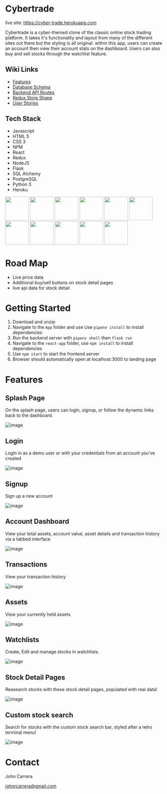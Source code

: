 # Cybertrade

live site: https://cyber-trade.herokuapp.com

Cybertrade is a cyber-themed clone of the classic online stock trading platform. It takes it's functionality and layout from many of the different sites out there but the styling is all original. within this app, users can create an account then view their account stats on the dashboard. Users can also buy and sell stocks through the watchlist feature. 


## Wiki Links

- [Features](https://github.com/)
- [Database Schema](https://github.com/)
- [Backend API Routes](https://github.com/)
- [Redux Store Shape](https://github.com/)
- [User Stories](https://github.com/)

## Tech Stack

- Javascript
- HTML 5
- CSS 3
- NPM
- React
- Redux
- NodeJS
- Flask
- SQL Alchemy
- PostgreSQL
- Python 3
- Heroku


[<img src="https://user-images.githubusercontent.com/105324675/190725431-5033a82c-51ff-4a9a-b9ff-48ad606a2a5e.svg" width="75" height="75">](https://www.javascript.com/) [<img src="https://user-images.githubusercontent.com/105324675/190726531-63e5fa0c-5e9a-4e12-a4df-ac578bdfefb3.svg" width="75" height="75">](https://whatwg.org/) [<img src="https://user-images.githubusercontent.com/105324675/190727242-21af03e1-b793-4257-bdc5-14996fb8da63.svg" width="75" height="75">](https://www.css3.com/) [<img src="https://user-images.githubusercontent.com/105324675/190727472-da7d5a51-ef2e-4f71-b90c-333debd2d147.svg" width="75" height="75">](https://reactjs.org/) [<img src="https://user-images.githubusercontent.com/105324675/190727697-f61e28b7-1597-4be0-9dc4-dbc443790f86.svg" width="75" height="75">](https://redux.js.org/) [<img src="https://user-images.githubusercontent.com/105324675/190729715-5aeed1a2-0914-413e-ac4b-de23aa7ed802.svg" width="75" height="75">](https://nodejs.org/en) [<img src="https://user-images.githubusercontent.com/105324675/190729918-773ddf18-90d3-4d52-aa81-c02731d413bf.svg" width="75" height="75">](https://www.npmjs.com/) [<img src="https://user-images.githubusercontent.com/105324675/197414641-9d7a2a89-7639-4a16-a64f-72cdb591c3d3.svg" width="75" height="75">](https://www.npmjs.com/) [<img src="https://user-images.githubusercontent.com/105324675/197414616-d805c064-0674-4712-9efe-a981b5a9b754.svg" width="75" height="75">](https://www.npmjs.com/) [<img src="https://user-images.githubusercontent.com/105324675/190727354-8f322958-5b34-4c96-b052-358d06d0d9ef.svg" width="75" height="75">](https://www.postgresql.org) [<img src="https://user-images.githubusercontent.com/105324675/190728454-cada0d3c-3da2-4a21-a781-62d398a96538.svg" width="75" height="75">](https://www.heroku.com)






# Road Map

- Live price data
- Additional buy/sell buttons on stock detail pages
- live api data for stock detail


# Getting Started 
  
 1. Download and unzip 
 2. Navigate to the ```App``` folder and use Use ```pipenv install``` to install dependencies
 3. Run the backend server with ```pipenv shell``` then ```flask run```
 4. Navigate to the ```react-app``` folder, use ```npm install``` to install dependencies
 5. Use ```npm start``` to start the frontend server
 3. Browser should automatically open at localhost:3000 to landing page


# Features


## Splash Page 

On the splash page, users can login, signup, or follow the dynamic links back to the dashboard.

![image](https://user-images.githubusercontent.com/105324675/200205503-8cb7f756-9a9b-47e6-919c-94cfb51b1f48.png)


## Login

Login in as a demo user or with your credentials from an account you've created

![image](https://user-images.githubusercontent.com/105324675/200205557-bb6db682-974d-4d5c-9054-6be4ee00e713.png)


## Signup

Sign up a new account 

![image](https://user-images.githubusercontent.com/105324675/200205573-b672a750-f355-4314-9604-8bf2a263a6b5.png)


## Account Dashboard

View your total assets, account value, asset details and transaction history via a tabbed interface

![image](https://user-images.githubusercontent.com/105324675/200205621-f9a15bda-f3d7-47bd-a682-024abf4d527d.png)

## Transactions

View your transaction history

![image](https://user-images.githubusercontent.com/105324675/200205741-3bf2b412-9cca-4df2-9c3d-83b412a34263.png)


## Assets

View your currently held assets

![image](https://user-images.githubusercontent.com/105324675/200205703-ad853826-a9fd-46f2-8ee5-a6f57800e270.png)


## Watchlists

Create, Edit and manage stocks in watchlists.

![image](https://user-images.githubusercontent.com/105324675/200205794-9fbf3aab-470d-4dc4-adfb-55d12feb58c5.png)


## Stock Detail Pages

Reasearch stocks with these stock detail pages, populated with real data!

![image](https://user-images.githubusercontent.com/105324675/200205830-a3c4c56d-f258-4fce-a688-0eb286fe0a45.png)


## Custom stock search

Search for stocks with the custom stock search bar, styled after a retro terminal menu!

![image](https://user-images.githubusercontent.com/105324675/200205844-fc8648ce-077c-4756-ae2b-bfeaf70df2e8.png)



# Contact 

John Carrera

johnrcarrera@gmail.com
